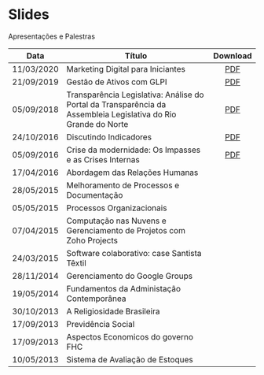 # Slides

Apresentações e Palestras

| Data       | Título                            | Download                                     |
| ---------- | --------------------------------- |:--------------------------------------------:|
| 11/03/2020 | Marketing Digital para Iniciantes | [PDF](MarketingDigital/MarketingDigital.pdf) |
| 21/09/2019 | Gestão de Ativos com GLPI         | [PDF](GLPI/GLPI.pdf)                         |
| 05/09/2018 | Transparência Legislativa: Análise do Portal da Transparência da Assembleia Legislativa do Rio Grande do Norte         | [PDF](Transparencia_Legislativa/defesa.pdf)                       |
| 24/10/2016 | Discutindo Indicadores            | [PDF](Indicadores/Indicadores.pdf)           |
| 05/09/2016 | Crise da modernidade: Os Impasses e as Crises Internas             | [PDF](CriseModernidade/crise.pdf)            |
| 17/04/2016 | Abordagem das Relações Humanas  |            |
| 28/05/2015 | Melhoramento de Processos e Documentação   |            |
| 05/05/2015 | Processos Organizacionais    |            |
| 07/04/2015 | Computação nas Nuvens e Gerenciamento de Projetos com Zoho Projects     |            |
| 24/03/2015 | Software colaborativo: case Santista Têxtil    |            |
| 28/11/2014 | Gerenciamento do Google Groups    |            |
| 19/05/2014 | Fundamentos da Administação Contemporânea    |            |
| 30/10/2013 | A Religiosidade Brasileira    |            |
| 17/09/2013 | Previdência Social    |            |
| 17/09/2013 | Aspectos Economicos do governo FHC    |            |
| 10/05/2013 | Sistema de Avaliação de Estoques    |            |